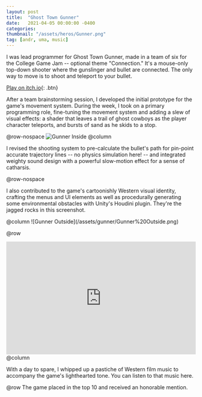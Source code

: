 ```yaml
---
layout: post
title:  "Ghost Town Gunner"
date:   2021-04-05 00:00:00 -0400
categories: 
thumbnail: "/assets/heros/Gunner.png"
tag: [andr, uma, music]
---
```

I was lead programmer for Ghost Town Gunner, made in a team of six for the College Game Jam -- optional theme "Connection." It's a mouse-only top-down shooter where the gunslinger and bullet are connected. The only way to move is to shoot and teleport to your bullet.

[Play on itch.io](https://vluk1.itch.io/ghost-town-gunner){: .btn}

After a team brainstorming session, I developed the initial prototype for the game's movement system. During the week, I took on a primary programming role, fine-tuning the movement system and adding a slew of visual effects: a shader that leaves a trail of ghost cowboys as the player character teleports, and bursts of sand as he skids to a stop. 

@row-nospace
![Gunner Inside](/assets/gunner/Gunner%20Inside.png)
@column
<p class="pbox">I revised the shooting system to pre-calculate the bullet's path for pin-point accurate trajectory lines -- no physics simulation here! -- and integrated weighty sound design with a powerful slow-motion effect for a sense of catharsis.</p>

@row-nospace
<p class="pbox">I also contributed to the game's cartoonishly Western visual identity, crafting the menus and UI elements as well as procedurally generating some environmental obstacles with Unity's Houdini plugin. They're the jagged rocks in this screenshot.</p>
@column
![Gunner Outside](/assets/gunner/Gunner%20Outside.png)

@row
<iframe width="100%" height="300" scrolling="no" frameborder="no" allow="autoplay" src="https://w.soundcloud.com/player/?url=https%3A//api.soundcloud.com/tracks/1558050223&color=%236c6c73&auto_play=false&hide_related=false&show_comments=true&show_user=true&show_reposts=false&show_teaser=true&visual=true"></iframe>
@column
<p class="pbox">With a day to spare, I whipped up a pastiche of Western film music to accompany the game's lighthearted tone. You can listen to that music here.</p>

@row
The game placed in the top 10 and received an honorable mention.